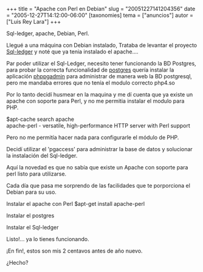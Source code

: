 +++
title = "Apache con Perl en Debian"
slug = "20051227141204356"
date = "2005-12-27T14:12:00-06:00"
[taxonomies]
tema = ["anuncios"]
autor = ["Luis Rey Lara"]
+++

Sql-ledger, apache, Debian, Perl.

Llegué a una máquina con Debian instalado, Trataba de levantar el
proyecto [Sql-ledger](http://www.sql-ledger.org) y noté que ya tenia
instalado el apache....

<!-- more -->
Par poder utilizar el Sql-Ledger, necesito tener funcionando la BD
Postgres, para probar la correcta funcionalidad de
[postgres](http://www.postgresql.org/) quería instalar la aplicación
[phppgadmin](http://phppgadmin.sourceforge.net/) para administrar de
manera web la BD postgresql, pero me mandaba errores que no tenía el
modulo correcto php4.so

Por lo tanto decidí husmear en la maquina y me dí cuenta que ya existe
un apache con soporte para Perl, y no me permitia instalar el modulo
para PHP.  
  
$apt-cache search apache  
apache-perl - versatile, high-performance HTTP server with Perl support

Pero no me permitía hacer nada para configurarle el módulo de PHP.

Decidí utilizar el 'pgaccess' para administrar la base de datos y
solucionar la instalación del Sql-ledger.

Aquí la novedad es que no sabía que existe un Apache con soporte para
perl listo para utilizarse.

Cada día que pasa me sorprendo de las facilidades que te porporciona el
Debian para su uso.

Instalar el apache con Perl $apt-get install apache-perl

Instalar el postgres

Instalar el Sql-ledger

Listo!... ya lo tienes funcionando.

¡En fin!, estos son mis 2 centavos antes de año nuevo.

¿Hecho?

